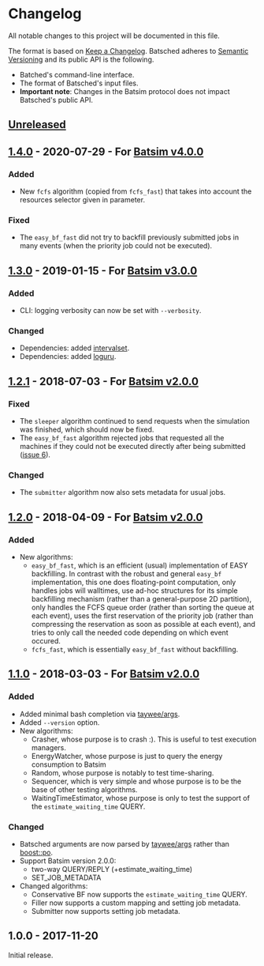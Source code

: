 # Changelog
All notable changes to this project will be documented in this file.

The format is based on [Keep a Changelog][changelog].
Batsched adheres to [Semantic Versioning][semver] and its public API is the following.

- Batched's command-line interface.
- The format of Batsched's input files.
- **Important note**: Changes in the Batsim protocol does not impact
  Batsched's public API.

[//]: =========================================================================
## [Unreleased]

[//]: =========================================================================
## [1.4.0] - 2020-07-29 - For [Batsim v4.0.0][Batsim v4.0.0]
### Added
- New `fcfs` algorithm (copied from `fcfs_fast`) that takes into account
  the resources selector given in parameter.

### Fixed
- The `easy_bf_fast` did not try to backfill previously submitted jobs in many
  events (when the priority job could not be executed).

[//]: =========================================================================
## [1.3.0] - 2019-01-15 - For [Batsim v3.0.0][Batsim v3.0.0]
### Added
- CLI: logging verbosity can now be set with `--verbosity`.

### Changed
- Dependencies: added [intervalset](https://framagit.org/batsim/intervalset).
- Dependencies: added [loguru](https://github.com/emilk/loguru).

[//]: =========================================================================
## [1.2.1] - 2018-07-03 - For [Batsim v2.0.0][Batsim v2.0.0]
### Fixed
- The `sleeper` algorithm continued to send requests when the simulation was
  finished, which should now be fixed.
- The `easy_bf_fast` algorithm rejected jobs that requested all the machines
  if they could not be executed directly after being submitted
  ([issue 6](https://gitlab.inria.fr/batsim/batsched/issues/6)).

### Changed
- The `submitter` algorithm now also sets metadata for usual jobs.

[//]: =========================================================================
## [1.2.0] - 2018-04-09 - For [Batsim v2.0.0][Batsim v2.0.0]
### Added
- New algorithms:
  - ``easy_bf_fast``, which is an efficient (usual) implementation of EASY
    backfilling. In contrast with the robust and general ``easy_bf``
    implementation, this one does floating-point computation, only handles
    jobs will walltimes, use ad-hoc structures for its simple backfilling
    mechanism (rather than a general-purpose 2D partition), only handles
    the FCFS queue order (rather than sorting the queue at each event),
    uses the first reservation of the priority job (rather than compressing
    the reservation as soon as possible at each event), and tries to only
    call the needed code depending on which event occured.
  - ``fcfs_fast``, which is essentially ``easy_bf_fast`` without backfilling.

[//]: =========================================================================
## [1.1.0] - 2018-03-03 - For [Batsim v2.0.0][Batsim v2.0.0]
### Added
- Added minimal bash completion via [taywee/args][taywee/args].
- Added ``--version`` option.
- New algorithms:
  - Crasher, whose purpose is to crash :).
    This is useful to test execution managers.
  - EnergyWatcher, whose purpose is just to query the energy consumption to
    Batsim
  - Random, whose purpose is notably to test time-sharing.
  - Sequencer, which is very simple and whose purpose is to be the base of
    other testing algorithms.
  - WaitingTimeEstimator, whose purpose is only to test the support of the
    ``estimate_waiting_time`` QUERY.

### Changed
- Batsched arguments are now parsed by [taywee/args][taywee/args]
  rather than [boost::po][boost::po].
- Support Batsim version 2.0.0:
  - two-way QUERY/REPLY (+estimate_waiting_time)
  - SET_JOB_METADATA
- Changed algorithms:
  - Conservative BF now supports the ``estimate_waiting_time`` QUERY.
  - Filler now supports a custom mapping and setting job metadata.
  - Submitter now supports setting job metadata.

[//]: =========================================================================
## 1.0.0 - 2017-11-20
Initial release.

[//]: =========================================================================
[changelog]: http://keepachangelog.com/en/1.0.0/
[semver]: http://semver.org/spec/v2.0.0.html
[taywee/args]: https://github.com/Taywee/args
[boost::po]: http://www.boost.org/doc/libs/1_66_0/doc/html/program_options.html

[Batsim v2.0.0]: https://batsim.readthedocs.io/en/latest/changelog.html#v2-0-0
[Batsim v3.0.0]: https://batsim.readthedocs.io/en/latest/changelog.html#v3-0-0
[Batsim v4.0.0]: https://batsim.readthedocs.io/en/latest/changelog.html#v4-0-0

[Unreleased]: https://gitlab.inria.fr/batsim/batsched/compare/v1.4.0...master
[1.4.0]: https://gitlab.inria.fr/batsim/batsched/compare/v1.3.0...v1.4.0
[1.3.0]: https://gitlab.inria.fr/batsim/batsched/compare/v1.2.1...v1.3.0
[1.2.1]: https://gitlab.inria.fr/batsim/batsched/compare/v1.2.0...v1.2.1
[1.2.0]: https://gitlab.inria.fr/batsim/batsched/compare/v1.1.0...v1.2.0
[1.1.0]: https://gitlab.inria.fr/batsim/batsched/compare/v1.0.0...v1.1.0
